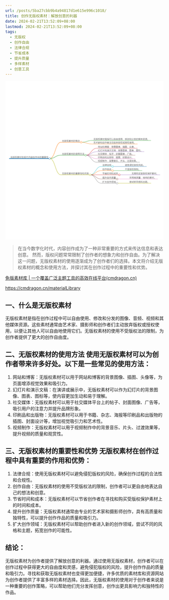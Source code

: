 ```yaml
---
url: /posts/5ba27cbb9b4a94817d1e615e996c1018/
title: 创作无版权素材：解放创意的利器
date: 2024-02-21T13:52:09+08:00
lastmod: 2024-02-21T13:52:09+08:00
tags:
  - 无版权
  - 创作自由
  - 法律合规
  - 节省成本
  - 提升质量
  - 多样素材
  - 创意工具
---
```



<img src="/images/2024_02_21 13_51_20.png" title="2024_02_21 13_51_20.png" alt="2024_02_21 13_51_20.png"/>

> 在当今数字化时代，内容创作成为了一种非常重要的方式来传达信息和表达创意。
> 然而，版权问题常常限制了创作者的想象力和创作自由。为了解决这一问题，无版权素材的使用逐渐成为了创作者们的选择。本文将介绍无版权素材的概念和使用方法，并探讨其在创作过程中的重要性和优势。

[免版素材库 | 一个覆盖广泛主题工具的高效在线平台(cmdragon.cn)](https://cmdragon.cn/materialLibrary)

https://cmdragon.cn/materialLibrary

## 一、什么是无版权素材

无版权素材是指在创作过程中可以自由使用、修改和分发的图像、音频、视频和其他媒体资源。这些素材通常由艺术家、摄影师和创作者们主动放弃版权或授权使用，以便让其他人可以自由地使用它们。无版权素材的使用不受版权法的限制，为创作者提供了更大的创作自由度。

## 二、无版权素材的使用方法 使用无版权素材可以为创作者带来许多好处。以下是一些常见的使用方法：

1. 网站和博客：无版权素材可以用于网站和博客的背景图像、插图、头像等，为页面增添视觉效果和吸引力。
1. 幻灯片和演示文稿：在演讲或展示中，无版权素材可以作为幻灯片的背景图像、图表、图标等，使内容更加生动和易于理解。
1. 社交媒体：无版权素材可以用于社交媒体平台上的帖子、封面图像、广告等，吸引用户的注意力并提升品牌形象。
1. 印刷品和出版物：无版权素材可以用于书籍、杂志、海报等印刷品和出版物的插图、封面设计等，增加视觉吸引力和艺术性。
1. 视频制作：无版权素材可以用于视频制作中的背景音乐、片头、过渡效果等，提升视频的质量和观赏性。

## 三、无版权素材的重要性和优势 无版权素材在创作过程中具有重要的作用和优势：

1. 法律合规：使用无版权素材可以避免侵犯版权的风险，确保创作过程的合法性和合规性。
1. 创作自由：无版权素材的使用不受版权法的限制，创作者可以更自由地表达自己的想法和创意。
1. 节省时间和成本：无版权素材可以节省创作者在寻找和购买受版权保护素材上的时间和成本。
1. 提升创作质量：无版权素材通常由专业的艺术家和摄影师创作，具有高质量和独特性，可以提升创作作品的质量和吸引力。
1. 扩大创作领域：无版权素材可以帮助创作者进入新的创作领域，尝试不同的风格和主题，拓宽创作的可能性。

## 结论：

无版权素材为创作者提供了解放创意的利器。通过使用无版权素材，创作者可以在创作过程中获得更大的自由度和灵感，避免侵犯版权的风险，提升创作作品的质量和吸引力。寻找和获取无版权素材也变得更加便捷，许多优质的素材库和资源网站为创作者提供了丰富多样的素材选择。因此，无版权素材的使用对于创作者来说是一种重要的创作策略，可以帮助他们充分发挥创意，创作出更具影响力和独特性的作品。